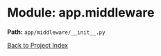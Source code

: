 # Module: app.middleware

**Path:** `app/middleware/__init__.py`

[Back to Project Index](../../../index.md)
